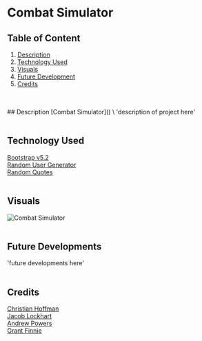 # Combat Simulator

## Table of Content
1. [Description](#description)
2. [Technology Used](#technology-used)
3. [Visuals](#visuals)
4. [Future Development](#future-developments)
5. [Credits](#credits)
<br>
<br>
## Description
[Combat Simulator]() \
'description of project here'
<br>
<br>

## Technology Used
[Bootstrap v5.2](https://getbootstrap.com/docs/5.2/getting-started/introduction/) \
[Random User Generator](https://randomuser.me/api/?results=1) \
[Random Quotes](https://api.quotable.io/random)
<br>
<br>

## Visuals
![Combat Simulator]()
<br>
<br>
## Future Developments
'future developments here'
<br>
<br>
## Credits
[Christian Hoffman](https://github.com/Christian-Hoffman) \
[Jacob Lockhart](https://github.com/Revilite) \
[Andrew Powers](https://github.com/APowers9) \
[Grant Finnie](https://github.com/gfinnie01) 